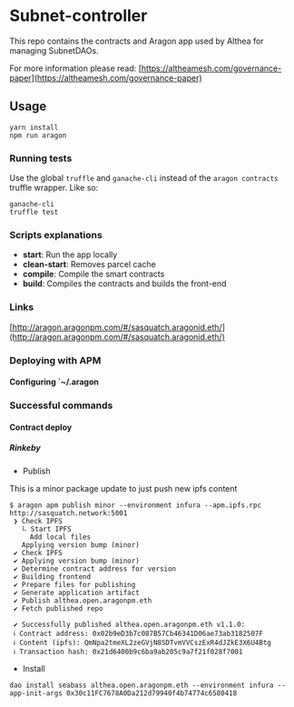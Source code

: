 # Subnet-controller

This repo contains the contracts and Aragon app used by Althea for managing SubnetDAOs.

For more information please read: [https://altheamesh.com/governance-paper](https://altheamesh.com/governance-paper)


## Usage

```
yarn install
npm run aragon
```

### Running tests

Use the global `truffle` and `ganache-cli` instead of the `aragon contracts` truffle wrapper. Like so:

```
ganache-cli
truffle test
```

### Scripts explanations

- **start**: Run the app locally
- **clean-start**: Removes parcel cache
- **compile**: Compile the smart contracts
- **build**: Compiles the contracts and builds the front-end

### Links

[http://aragon.aragonpm.com/#/sasquatch.aragonid.eth/](http://aragon.aragonpm.com/#/sasquatch.aragonid.eth/)

### Deploying with APM

#### Configuring `~/.aragon


### Successful commands

#### Contract deploy

##### Rinkeby
* Publish

This is a minor package update to just push new ipfs content

```
$ aragon apm publish minor --environment infura --apm.ipfs.rpc http://sasquatch.network:5001
 ❯ Check IPFS
   ⠧ Start IPFS
     Add local files
   Applying version bump (minor)
 ✔ Check IPFS
 ✔ Applying version bump (minor)
 ✔ Determine contract address for version
 ✔ Building frontend
 ✔ Prepare files for publishing
 ✔ Generate application artifact
 ✔ Publish althea.open.aragonpm.eth
 ✔ Fetch published repo

 ✔ Successfully published althea.open.aragonpm.eth v1.1.0:
 ℹ Contract address: 0x02b9eD3b7c087B57Cb46341D06ae73ab3182507F
 ℹ Content (ipfs): QmNpa2tmeXL2zeGVjN8SDTvmVVCszExR4dJZkE3X6U4Btg
 ℹ Transaction hash: 0x21d6400b9c6ba9ab205c9a7f21f028f7001
```
* Install

```
dao install seabass althea.open.aragonpm.eth --environment infura --app-init-args 0x30c11FC7678A0Da212d79940f4b74774c6580418

```
